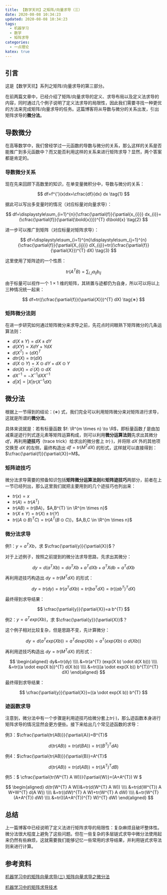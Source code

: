 ```yaml
---
title: 【数学天坑】之矩阵/向量求导（三）
date: 2020-08-08 10:34:23
updated: 2020-08-08 10:34:23
tags:
  - 机器学习
  - 数学
  - 矩阵求导
categories:
  - 一点理论
katex: true
---
```


## 引言

这是【数学天坑】系列之矩阵/向量求导的第三部分。

在前两篇文章中，已经介绍了矩阵/向量求导的定义、求导布局以及定义法求导的内容，同时通过几个例子说明了定义法求导的局限性，因此我们需要寻找一种更优的方法来完成矩阵/向量求导的任务。这篇博客将从导数与微分的关系出发，引出矩阵求导的**微分法**。

<!-- more -->

## 导数微分

在高等数学中，我们曾经学过一元函数的导数与微分的关系，那么这样的关系是否能推广到多元函数中？而又能否利用这样的关系来进行矩阵求导？显然，两个答案都是肯定的。

### 导数微分关系

现在先来回顾下高数里的知识，在单变量微积分中，导数与微分的关系：

$$ df=f^{'}(x)dx=\cfrac{df}{dx} dx \tag{1} $$

据此可以写出多变量时的情况（对应标量对向量求导）：

$$ df=\displaystyle\sum_{i=1}^{n}{\cfrac{\partial{f}}{\partial{x_{i}}} dx_{i}}=(\cfrac{\partial{f}}{\partial{\bold{x}}})^{T} d\bold{x} \tag{2} $$

进一步可以推广到矩阵（对应标量对矩阵求导）：

$$ df=\displaystyle\sum_{i=1}^{m}\displaystyle\sum_{j=1}^{n}{\cfrac{\partial{f}}{\partial{X_{ij}}} dX_{ij}}=tr((\cfrac{\partial{f}}{\partial{X}})^{T} dX) \tag{3} $$

这里使用了矩阵迹的一个性质：

$$ tr(A^{T} B)=\displaystyle\sum_{i,j}{a_{ij} b_{ij}} $$

由于标量可以视作一个 $1 \times 1$ 维的矩阵，其转置与迹都仍为自身，所以可以将以上三种情况统一起来：

$$ df=tr((\cfrac{\partial{f}}{\partial{X}})^{T} dX) \tag{∗} $$

### 矩阵微分法则

在进一步研究如何通过矩阵微分来求导之前，先花点时间眼熟下矩阵微分的几条运算法则：

- $d(X \pm Y)=dX \pm dY$
- $d(X Y)=X dY+Y dX$
- $d(X^{T})=(dX)^{T}$
- $dtr(X)=tr(dX)$
- $d(X \odot Y)=X \odot dY+dX \odot Y$
- $d\sigma(X)=\sigma^{'}(X) \odot dX$
- $dX^{-1}=-X^{-1} dX X^{-1}$
- $d|X|=|X| tr(X^{-1} dX)$

## 微分法

根据上一节得到的结论：$(∗)$ 式，我们完全可以利用矩阵微分来对矩阵进行求导，这就是所谓的**微分法**。

具体来说就是：若有标量函数 $f: \R^{m \times n} \to \R$，即标量函数 $f$ 是由加减乘逆迹行列式逐元素等矩阵运算构成，则可以利用**微分运算法则**先求出其微分 $df$，再利用**迹技巧**（trace trick）给求出的微分套上 $tr(\cdot)$，并将除 $dX$ 外的其他项交换至 $dX$ 的左侧，最终构造出 $df=tr(M^{T} dX)$ 的形式，这样就可以直接得到：$\cfrac{\partial{f}}{\partial{X}}=M$。

### 矩阵迹技巧

微分法求导需要的预备知识包括**矩阵微分运算法则**和**矩阵迹技巧**两部分，前者在上一节已经列出，那么这里我们就把主要用到的几个迹技巧也列出来：

- $tr(x)=x$
- $tr(A)=tr(A^{T})$
- $tr(AB)=tr(BA)$，$A,B^{T} \in \R^{m \times n}$
- $tr(X \pm Y)=tr(X) \pm tr(Y)$
- $tr((A \odot B)^{T} C)=tr(A^{T} (B \odot C))$，$A,B,C \in \R^{m \times n}$

### 微分法求导

例1：$y=a^{T} X b$，求 $\cfrac{\partial{y}}{\partial{X}}$？

对于上述例子，按照之前提到的微分法求导思路，先求出其微分：

$$ dy=d(a^{T} X b)=da^{T} X b+a^{T} dX b+a^{T} X db=a^{T} dX b $$

再利用迹技巧构造出 $dy=tr(M^{T} dX)$ 的形式：

$$ dy=tr(dy)=tr(a^{T} dX b)=tr(b a^{T} dX)=tr((a b^{T})^{T} dX) $$

最终得到求导结果：

$$ \cfrac{\partial{y}}{\partial{X}}=a b^{T} $$

例2：$y=a^{T} exp(X b)$，求 $\cfrac{\partial{y}}{\partial{X}}$？

这个例子相对比较复杂，但是思路不变，先计算微分：

$$ dy=d(a^{T} exp(X b))=a^{T} dexp(X b)=a^{T} (exp(X b) \odot d(X b)) $$

再利用迹技巧构造出 $dy=tr(M^{T} dX)$ 的形式：

$$ \begin{aligned} dy&=tr(dy) \\\\ &=tr(a^{T} (exp(X b) \odot d(X b))) \\\\ &=tr((a \odot exp(X b))^{T} d(X b)) \\\\ &=tr(((a \odot exp(X b)) b^{T})^{T} dX) \end{aligned} $$

最终得到求导结果：

$$ \cfrac{\partial{y}}{\partial{X}}=((a \odot exp(X b)) b^{T} $$

### 迹函数求导

注意到，微分法中有一个步骤是利用迹技巧给微分套上$tr(\cdot)$，那么迹函数本身进行矩阵求导的情况显然会更方便些。接下来给出几个常见迹函数的求导：

例3：$\cfrac{\partial{tr(AB)}}{\partial{A}}=B^{T}$

$$ d(tr(AB))=tr(d(BA))=tr((B^{T})^{T} dA) $$

例4：$\cfrac{\partial{tr(AB)}}{\partial{B}}=A^{T}$

$$ d(tr(AB))=tr(d(AB))=tr((A^{T})^{T} dB) $$

例5：$ \cfrac{\partial{tr(W^{T} A W)}}{\partial{W}}=(A+A^{T}) W $

$$ \begin{aligned} d(tr(W^{T} A W))&=tr(d(W^{T} A W)) \\\\ &=tr(d(W^{T}) A W+W^{T} d(A W)) \\\\ &=tr((dW)^{T} A W)+tr(W^{T} A dW) \\\\ &=tr(W^{T} (A+A^{T}) dW) \\\\ &=tr(((A+A^{T})^{T} W)^{T} dW) \end{aligned} $$

## 总结

上一篇博客中已经说明了定义法进行矩阵求导的局限性：复杂麻烦且破坏整体性。微分法很大程度上避免了这些问题。但在一些复杂的多层链式求导中微分法使用起来仍然有些麻烦，这就需要我们能够记忆一些常用的求导结果，并利用链式求导法则来进行计算。

## 参考资料

[机器学习中的矩阵向量求导(三) 矩阵向量求导之微分法](https://www.cnblogs.com/pinard/p/10791506.html)

[机器学习中的矩阵求导技术](https://zhuanlan.zhihu.com/p/46908990)

<!-- Q.E.D. -->